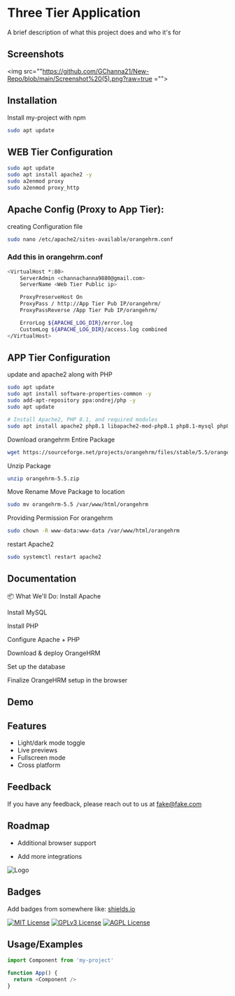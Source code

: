 
# Three Tier Application

A brief description of what this project does and who it's for



## Screenshots
<img src=""https://github.com/GChanna21/New-Repo/blob/main/Screenshot%20(5).png?raw=true ="">



## Installation

Install my-project with npm

```bash
sudo apt update
```
## WEB Tier Configuration
```bash
sudo apt update
sudo apt install apache2 -y
sudo a2enmod proxy
sudo a2enmod proxy_http
```
## Apache Config (Proxy to App Tier):
creating Configuration file
```bash
sudo nano /etc/apache2/sites-available/orangehrm.conf
```
### Add this in orangehrm.conf
```bash
<VirtualHost *:80>
    ServerAdmin <channachanna9880@gmail.com>
    ServerName <Web Tier Public ip>

    ProxyPreserveHost On
    ProxyPass / http://App Tier Pub IP/orangehrm/
    ProxyPassReverse /App Tier Pub IP/orangehrm/

    ErrorLog ${APACHE_LOG_DIR}/error.log
    CustomLog ${APACHE_LOG_DIR}/access.log combined
</VirtualHost>
```

## APP Tier Configuration
update and apache2 along with PHP
```bash
sudo apt update
sudo apt install software-properties-common -y
sudo add-apt-repository ppa:ondrej/php -y
sudo apt update

# Install Apache2, PHP 8.1, and required modules
sudo apt install apache2 php8.1 libapache2-mod-php8.1 php8.1-mysql php8.1-xml php8.1-curl php8.1-zip php8.1-mbstring php8.1-intl unzip -y
```
Download orangehrm Entire Package
```bash
wget https://sourceforge.net/projects/orangehrm/files/stable/5.5/orangehrm-5.5.zip/download -O orangehrm-5.5.zip
```
Unzip Package
``` bash
unzip orangehrm-5.5.zip
```
Move Rename Move Package to location
```bash
sudo mv orangehrm-5.5 /var/www/html/orangehrm
```
Providing Permission For orangehrm
```bash
sudo chown -R www-data:www-data /var/www/html/orangehrm
```
restart Apache2
```bash
sudo systemctl restart apache2
```
## Documentation

📦 What We'll Do:
Install Apache

Install MySQL

Install PHP

Configure Apache + PHP

Download & deploy OrangeHRM

Set up the database

Finalize OrangeHRM setup in the browser


## Demo


## Features

- Light/dark mode toggle
- Live previews
- Fullscreen mode
- Cross platform


## Feedback

If you have any feedback, please reach out to us at fake@fake.com


## Roadmap

- Additional browser support

- Add more integrations


![Logo](https://dev-to-uploads.s3.amazonaws.com/uploads/articles/th5xamgrr6se0x5ro4g6.png)


## Badges

Add badges from somewhere like: [shields.io](https://shields.io/)

[![MIT License](https://img.shields.io/badge/License-MIT-green.svg)](https://choosealicense.com/licenses/mit/)
[![GPLv3 License](https://img.shields.io/badge/License-GPL%20v3-yellow.svg)](https://opensource.org/licenses/)
[![AGPL License](https://img.shields.io/badge/license-AGPL-blue.svg)](http://www.gnu.org/licenses/agpl-3.0)


## Usage/Examples

```javascript
import Component from 'my-project'

function App() {
  return <Component />
}
```

